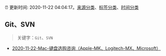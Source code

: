 :alarm_clock: 更新时间: 2020-11-22 04:04:17。[来源分类](../README.md)、[标签分类](../TAGS.md)、[时间分类](../TIMELINE.md)

## Git、SVN


> 关键字：`Git`、`SVN`



- [2020-11-22-Mac-键盘选购咨询（Apple-MK、Logitech-MX、Microsoft）](https://www.v2ex.com/t/727965) 